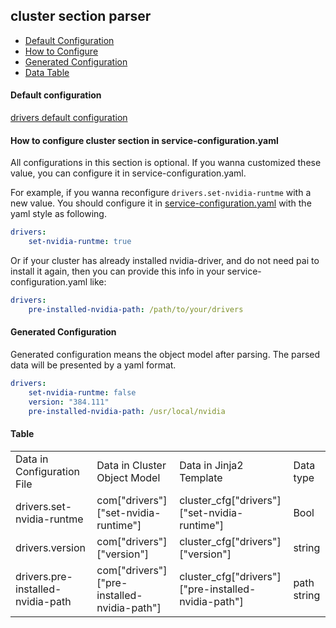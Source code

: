 ## cluster section parser

- [Default Configuration](#D_Config)
- [How to Configure](#HT_Config)
- [Generated Configuration](#G_Config)
- [Data Table](#T_config)



#### Default configuration <a name="D_Config"></a>

[drivers default configuration](drivers.yaml)

#### How to configure cluster section in service-configuration.yaml <a name="HT_Config"></a>

All configurations in this section is optional. If you wanna customized these value, you can configure it in service-configuration.yaml.

For example, if you wanna reconfigure ```drivers.set-nvidia-runtme``` with a new value. You should configure it in [service-configuration.yaml](../../../examples/cluster-configuration/services-configuration.yaml) with the yaml style as following.
```yaml
drivers:
    set-nvidia-runtme: true
```

Or if your cluster has already installed nvidia-driver, and do not need pai to install it
again, then you can provide this info in your service-configuration.yaml like:

```yaml
drivers:
    pre-installed-nvidia-path: /path/to/your/drivers
```

#### Generated Configuration <a name="G_Config"></a>

Generated configuration means the object model after parsing. The parsed data will be presented by a yaml format.
```yaml
drivers:
    set-nvidia-runtme: false
    version: "384.111"
    pre-installed-nvidia-path: /usr/local/nvidia
```

#### Table <a name="T_Config"></a>

<table>
<tr>
    <td>Data in Configuration File</td>
    <td>Data in Cluster Object Model</td>
    <td>Data in Jinja2 Template</td>
    <td>Data type</td>
</tr>
<tr>
    <td>drivers.set-nvidia-runtme</td>
    <td>com["drivers"]["set-nvidia-runtime"]</td>
    <td>cluster_cfg["drivers"]["set-nvidia-runtime"]</td>
    <td>Bool</td>
</tr>
<tr>
    <td>drivers.version</td>
    <td>com["drivers"]["version"]</td>
    <td>cluster_cfg["drivers"]["version"]</td>
    <td>string</td>
</tr>
<tr>
    <td>drivers.pre-installed-nvidia-path</td>
    <td>com["drivers"]["pre-installed-nvidia-path"]</td>
    <td>cluster_cfg["drivers"]["pre-installed-nvidia-path"]</td>
    <td>path string</td>
</tr>
</table>
